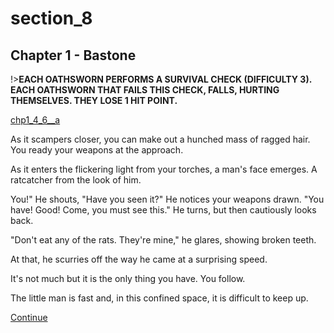 
# section_8

## Chapter 1 - Bastone

!>**EACH OATHSWORN PERFORMS A SURVIVAL CHECK (DIFFICULTY 3).  EACH OATHSWORN THAT FAILS THIS CHECK, FALLS, HURTING THEMSELVES. THEY LOSE 1 HIT POINT.**  

[chp1_4_6__a](../../decomp/app/src/main/res/raw/chp1_4_6__a.mp3 ':include :type=audio')

As it scampers closer, you can make out a hunched mass of ragged hair. You ready your weapons at the approach.

As it enters the flickering light from your torches, a man's face emerges. A ratcatcher from the look of him.

You!" He shouts, "Have you seen it?" He notices your weapons drawn. "You have! Good! Come, you must see this." He turns, but then cautiously looks back.

"Don't eat any of the rats. They're mine," he glares, showing broken teeth.

At that, he scurries off the way he came at a surprising speed.

It's not much but it is the only thing you have. You follow.

The little man is fast and, in this confined space, it is difficult to keep up.

[Continue](output/chapter1/section_10.md)


